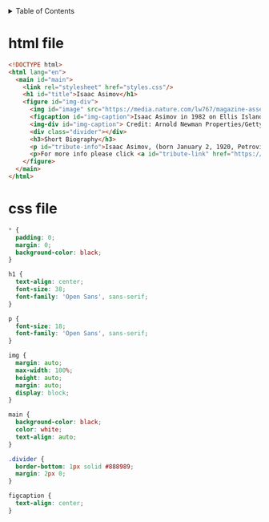 <!-- START doctoc generated TOC please keep comment here to allow auto update -->
<!-- DON'T EDIT THIS SECTION, INSTEAD RE-RUN doctoc TO UPDATE -->
<details>
<summary>Table of Contents</summary>

- [html file](#html-file)

</details>
<!-- END doctoc generated TOC please keep comment here to allow auto update -->

# html file

```html
<!DOCTYPE html>
<html lang="en">
  <main id="main">
    <link rel="stylesheet" href="styles.css"/>
    <h1 id="title">Isaac Asimov</h1>
    <figure id="img-div">
      <img id="image" src="https://media.nature.com/lw767/magazine-assets/d41586-020-00176-4/d41586-020-00176-4_17582700.jpg" />
      <figcaption id="img-caption">Isaac Asimov in 1982 on Ellis Island, New York.</figcaption>  
      <img-div id="img-caption"> Credit: Arnold Newman Properties/Getty</img-div>
      <div class="divider"></div>
      <h3>Short Biography</h3>
      <p id="tribute-info">Isaac Asimov, (born January 2, 1920, Petrovichi, Russia—died April 6, 1992, New York, New York, U.S.), American author and biochemist, a highly successful and prolific writer of science fiction and of science books for the layperson. He wrote or edited about 500 volumes, of which the most famous are those in the Foundation and robot series.</p>
      <p>For more info please click <a id="tribute-link" href="https://www.nature.com/articles/d41586-020-00176-4" target="_blank" >here</></p>
    </figure>
  </main>
</html>
```

# css file

```css
* {
  padding: 0;
  margin: 0;
  background-color: black;
}

h1 {
  text-align: center;
  font-size: 38;
  font-family: 'Open Sans', sans-serif;
}

p {
  font-size: 18;
  font-family: 'Open Sans', sans-serif;
}

img {
  margin: auto;
  max-width: 100%;
  height: auto;
  margin: auto;
  display: block;
}

main {
  background-color: black;
  color: white;
  text-align: auto;
}

.divider {
  border-bottom: 1px solid #888989;
  margin: 2px 0;
}

figcaption {
  text-align: center;
}
```
